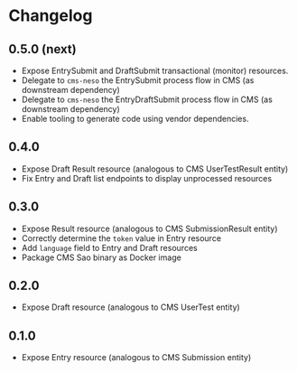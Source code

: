# Changelog

## 0.5.0 (next)

- Expose EntrySubmit and DraftSubmit transactional (monitor) resources.
- Delegate to `cms-neso` the EntrySubmit process flow in CMS (as downstream dependency)
- Delegate to `cms-neso` the EntryDraftSubmit process flow in CMS (as downstream dependency)
- Enable tooling to generate code using vendor dependencies.

## 0.4.0

- Expose Draft Result resource (analogous to CMS UserTestResult entity)
- Fix Entry and Draft list endpoints to display unprocessed resources

## 0.3.0

- Expose Result resource (analogous to CMS SubmissionResult entity)
- Correctly determine the `token` value in Entry resource
- Add `language` field to Entry and Draft resources
- Package CMS Sao binary as Docker image

## 0.2.0

- Expose Draft resource (analogous to CMS UserTest entity)

## 0.1.0

- Expose Entry resource (analogous to CMS Submission entity)
